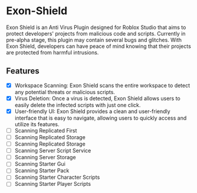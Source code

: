 # Exon-Shield

Exon Shield is an Anti Virus Plugin designed for Roblox Studio that aims to protect developers' projects from malicious code and scripts. Currently in pre-alpha stage, this plugin may contain several bugs and glitches. With Exon Shield, developers can have peace of mind knowing that their projects are protected from harmful intrusions.

## Features
- [x] Workspace Scanning: Exon Shield scans the entire workspace to detect any potential threats or malicious scripts.
- [x] Virus Deletion: Once a virus is detected, Exon Shield allows users to easily delete the infected scripts with just one click.
- [x] User-friendly UI: Exon Shield provides a clean and user-friendly interface that is easy to navigate, allowing users to quickly access and utilize its features.
- [ ] Scanning Replicated First
- [ ] Scanning Replicated Storage
- [ ] Scanning Replicated Storage
- [ ] Scanning Server Script Service
- [ ] Scanning Server Storage
- [ ] Scanning Starter Gui
- [ ] Scanning Starter Pack
- [ ] Scanning Starter Character Scripts
- [ ] Scanning Starter Player Scripts

